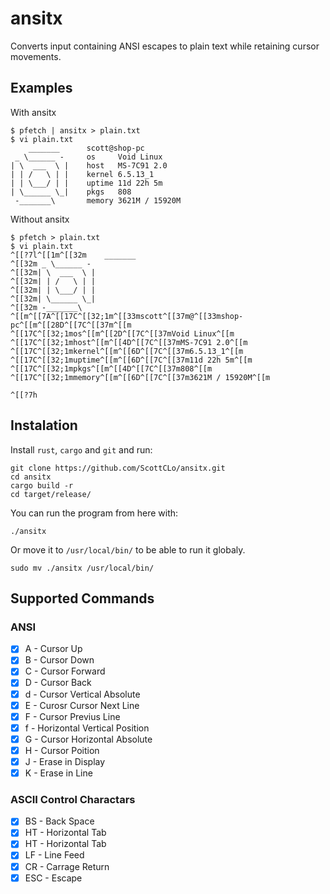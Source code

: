 # ansitx
Converts input containing ANSI escapes to plain text while retaining cursor movements.

## Examples
With ansitx
```console
$ pfetch | ansitx > plain.txt
$ vi plain.txt
    _______      scott@shop-pc
 _ \______ -     os     Void Linux
| \  ___  \ |    host   MS-7C91 2.0
| | /   \ | |    kernel 6.5.13_1
| | \___/ | |    uptime 11d 22h 5m
| \______ \_|    pkgs   808
 -_______\       memory 3621M / 15920M

```
Without ansitx
```console
$ pfetch > plain.txt
$ vi plain.txt
^[[?7l^[[1m^[[32m    _______
^[[32m _ \______ -
^[[32m| \  ___  \ |
^[[32m| | /   \ | |
^[[32m| | \___/ | |
^[[32m| \______ \_|
^[[32m -_______\
^[[m^[[7A^[[17C^[[32;1m^[[33mscott^[[37m@^[[33mshop-pc^[[m^[[28D^[[7C^[[37m^[[m
^[[17C^[[32;1mos^[[m^[[2D^[[7C^[[37mVoid Linux^[[m
^[[17C^[[32;1mhost^[[m^[[4D^[[7C^[[37mMS-7C91 2.0^[[m
^[[17C^[[32;1mkernel^[[m^[[6D^[[7C^[[37m6.5.13_1^[[m
^[[17C^[[32;1muptime^[[m^[[6D^[[7C^[[37m11d 22h 5m^[[m
^[[17C^[[32;1mpkgs^[[m^[[4D^[[7C^[[37m808^[[m
^[[17C^[[32;1mmemory^[[m^[[6D^[[7C^[[37m3621M / 15920M^[[m

^[[?7h

```
## Instalation
Install ```rust```, ```cargo``` and ```git``` and run:
```console
git clone https://github.com/ScottCLo/ansitx.git
cd ansitx
cargo build -r
cd target/release/
```
You can run the program from here with:
```console
./ansitx
```
Or move it to ```/usr/local/bin/``` to be able to run it globaly.
```console
sudo mv ./ansitx /usr/local/bin/
```

## Supported Commands
### ANSI
- [x] A - Cursor Up
- [x] B - Cursor Down
- [x] C - Cursor Forward
- [x] D - Cursor Back
- [x] d - Cursor Vertical Absolute
- [x] E - Curosr Cursor Next Line 
- [x] F - Cursor Previus Line
- [x] f - Horizontal Vertical Position
- [x] G - Cursor Horizontal Absolute
- [x] H - Cursor Poition
- [x] J - Erase in Display
- [x] K - Erase in Line
### ASCII Control Charactars
- [x] BS - Back Space
- [x] HT - Horizontal Tab
- [x] HT - Horizontal Tab
- [x] LF - Line Feed
- [x] CR - Carrage Return
- [x] ESC - Escape
